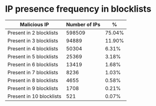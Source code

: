 # IP presence frequency in blocklists
| Malicious IP | Number of IPs | % |
|----|----|----|
| Present in 2 blocklists | 598509 | 75.04% |
| Present in 3 blocklists | 94889 | 11.90% |
| Present in 4 blocklists | 50304 | 6.31% |
| Present in 5 blocklists | 25369 | 3.18% |
| Present in 6 blocklists | 13419 | 1.68% |
| Present in 7 blocklists | 8236 | 1.03% |
| Present in 8 blocklists | 4655 | 0.58% |
| Present in 9 blocklists | 1708 | 0.21% |
| Present in 10 blocklists | 521 | 0.07% |
